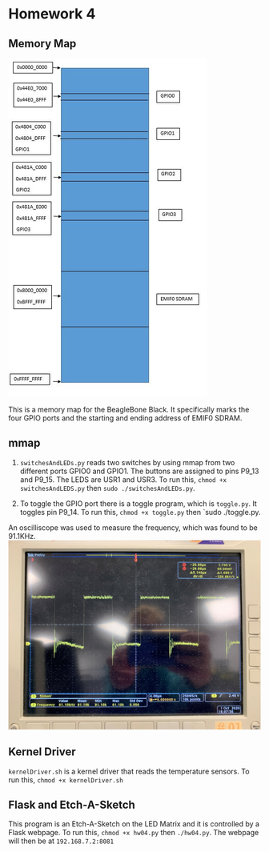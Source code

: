 # Homework 4
## Memory Map
![mmap](mmap.JPG)

This is a memory map for the BeagleBone Black. It specifically marks the four GPIO ports and 
the starting and ending address of EMIF0 SDRAM.

## mmap
1. `switchesAndLEDs.py` reads two switches by using mmap from two different ports GPIO0 and GPIO1.
The buttons are assigned to pins P9_13 and P9_15. The LEDS are USR1 and USR3.
To run this, `chmod +x switchesAndLEDS.py` then `sudo ./switchesAndLEDs.py`.

2. To toggle the GPIO port there is a toggle program, which is `toggle.py`. It toggles pin P9_14. 
To run this, `chmod +x toggle.py` then `sudo ./toggle.py.

An oscilliscope was used to measure the frequency, which was found to be 91.1KHz.
![Oscilliscope](osci.jpg)


## Kernel Driver
`kernelDriver.sh` is a kernel driver that reads the temperature sensors. 
To run this, `chmod +x kernelDriver.sh`

## Flask and Etch-A-Sketch
This program is an Etch-A-Sketch on the LED Matrix and it is controlled by a Flask webpage.
To run this, `chmod +x hw04.py` then `./hw04.py`. The webpage will then be at `192.168.7.2:8081`



  
